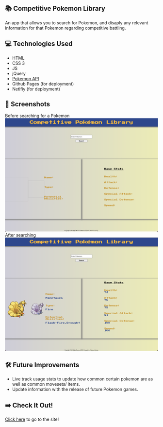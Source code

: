 ## 📚 Competitive Pokemon Library

An app that allows you to search for Pokemon, and disaply any relevant information for that Pokemon regarding competitive battling.

## 💻 Technologies Used
- HTML
- CSS 3
- JS
- jQuery
- [Pokemon API](https://pokeapi.co/)
- Github Pages (for deployment)
- Netlfiy (for deployment)

## 📸 Screenshots

Before searching for a Pokemon
![before searching](./images/blank-page.png)
After searching
![after searaching](./images/after-search.png)

## 🛠 Future Improvements
- Live track usage stats to update how common certain pokemon are as well as common movesets/ items.
- Update information with the release of future Pokemon games.

##  ➡️ Check It Out!
[Click here](https://caseymacleod22.github.io/) to go to the site!